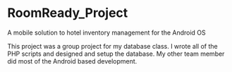 RoomReady_Project
=================

A mobile solution to hotel inventory management for the Android OS

This project was a group project for my database class. I wrote all of the PHP scripts and designed and setup the database.
My other team member did most of the Android based development.
